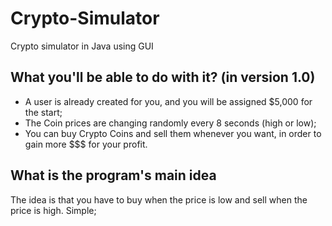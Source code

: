# Crypto-Simulator
Crypto simulator in Java using GUI

<h2>What you'll be able to do with it? (in version 1.0)</h2>
<ul>
    <li>
        A user is already created for you, and you will be assigned $5,000 for the start;
    </li>
    <li>
        The Coin prices are changing randomly every 8 seconds (high or low);
    </li>
    <li>
        You can buy Crypto Coins and sell them whenever you want, in order to gain more $$$ for your profit.
    </li>
</ul>

<h2>What is the program's main idea</h2>
The idea is that you have to buy when the price is low and sell when the price is high. Simple;

